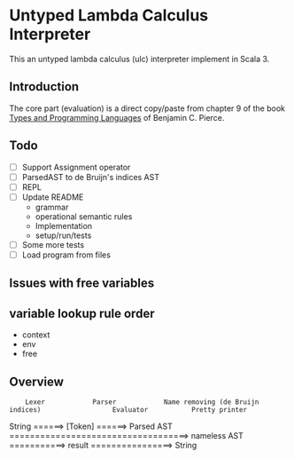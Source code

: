 # Untyped Lambda Calculus Interpreter

This an untyped lambda calculus (ulc) interpreter implement in Scala 3.

## Introduction

The core part (evaluation) is a direct copy/paste from chapter 9 of the book [Types and Programming Languages](https://www.cis.upenn.edu/~bcpierce/tapl/) of Benjamin C. Pierce.

## Todo

- [ ] Support Assignment operator
- [ ] ParsedAST to de Bruijn's indices AST
- [ ] REPL
- [ ] Update README
  - grammar
  - operational semantic rules
  - Implementation
  - setup/run/tests
- [ ] Some more tests
- [ ] Load program from files

## Issues with free variables

## variable lookup rule order

- context
- env
- free

## Overview

        Lexer            Parser            Name removing (de Bruijn indices)                  Evaluator           Pretty printer
String ======> [Token] ======> Parsed AST ===================================> nameless AST  ===========> result ================> String
